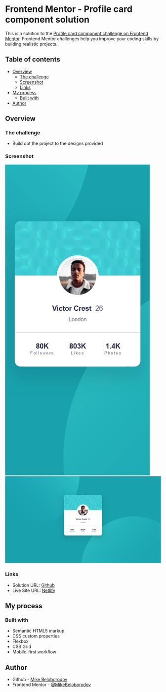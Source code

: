 # Frontend Mentor - Profile card component solution

This is a solution to the [Profile card component challenge on Frontend Mentor](https://www.frontendmentor.io/challenges/profile-card-component-cfArpWshJ). Frontend Mentor challenges help you improve your coding skills by building realistic projects. 

## Table of contents

- [Overview](#overview)
  - [The challenge](#the-challenge)
  - [Screenshot](#screenshot)
  - [Links](#links)
- [My process](#my-process)
  - [Built with](#built-with)
- [Author](#author)

## Overview

### The challenge

- Build out the project to the designs provided

### Screenshot

![](screenshot_mobile.png)
![](screenshot_desktop.png)

### Links

- Solution URL: [Github](https://github.com/MikeBeloborodov/profile_card_component)
- Live Site URL: [Netlify](https://bejewelled-sunflower-f75951.netlify.app/)

## My process

### Built with

- Semantic HTML5 markup
- CSS custom properties
- Flexbox
- CSS Grid
- Mobile-first workflow

## Author

- Github - [Mike Beloborodov](https://github.com/MikeBeloborodov)
- Frontend Mentor - [@MikeBeloborodov](https://www.frontendmentor.io/profile/MikeBeloborodov)